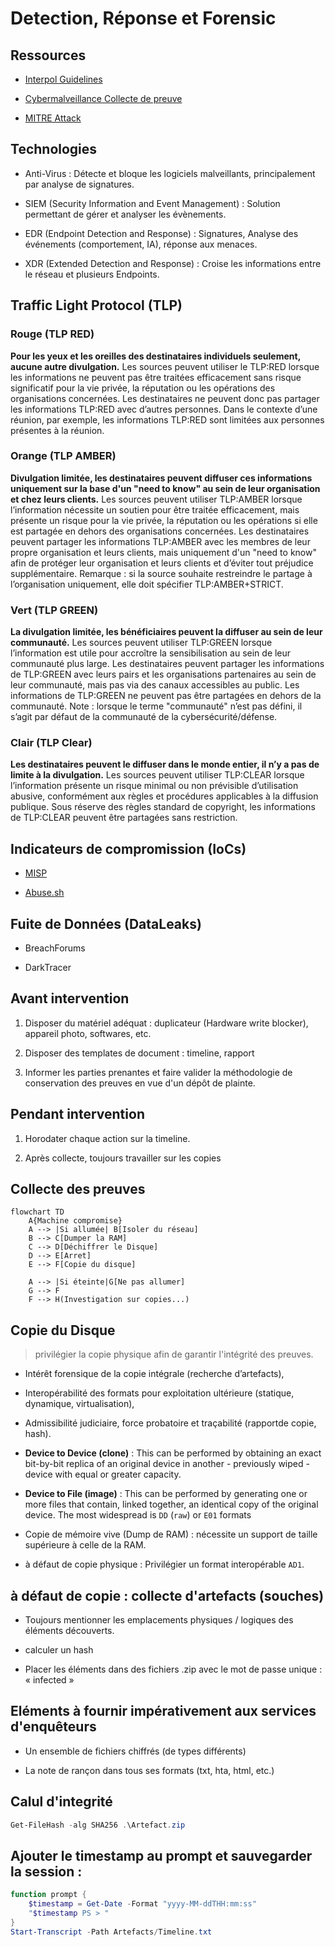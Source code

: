 # Detection, Réponse et Forensic

## Ressources

* [Interpol Guidelines](https://www.interpol.int/content/download/16243/file/Guidelines_to_Digital_Forensics_First_Responders_V7.pdf)

* [Cybermalveillance Collecte de preuve](https://www.cybermalveillance.gouv.fr/tous-nos-contenus/document-prestataire/guide-collecte-preuve)

* [MITRE Attack](https://attack.mitre.org/)

## Technologies

* Anti-Virus : Détecte et bloque les logiciels malveillants, principalement par analyse de signatures.

* SIEM (Security Information and Event Management) : Solution permettant de gérer et analyser les évènements.

* EDR (Endpoint Detection and Response) : Signatures, Analyse des événements (comportement, IA), réponse aux menaces.

* XDR (Extended Detection and Response) : Croise les informations entre le réseau et plusieurs Endpoints.


## Traffic Light Protocol (TLP)

### Rouge (TLP RED)

**Pour les yeux et les oreilles des destinataires individuels seulement, aucune autre divulgation.** Les sources peuvent utiliser le TLP:RED lorsque les informations ne peuvent pas être traitées efficacement sans risque significatif pour la vie privée, la réputation ou les opérations des organisations concernées. Les destinataires ne peuvent donc pas partager les informations TLP:RED avec d’autres personnes. Dans le contexte d’une réunion, par exemple, les informations TLP:RED sont limitées aux personnes présentes à la réunion.


### Orange (TLP AMBER)

**Divulgation limitée, les destinataires peuvent diffuser ces informations uniquement sur la base d'un "need to know" au sein de leur organisation et chez leurs clients.** Les sources peuvent utiliser TLP:AMBER lorsque l’information nécessite un soutien pour être traitée efficacement, mais présente un risque pour la vie privée, la réputation ou les opérations si elle est partagée en dehors des organisations concernées. Les destinataires peuvent partager les informations TLP:AMBER avec les membres de leur propre organisation et leurs clients, mais uniquement d'un "need to know" afin de protéger leur organisation et leurs clients et d’éviter tout préjudice supplémentaire. Remarque : si la source souhaite restreindre le partage à l’organisation uniquement, elle doit spécifier TLP:AMBER+STRICT.


### Vert (TLP GREEN)

**La divulgation limitée, les bénéficiaires peuvent la diffuser au sein de leur communauté.** Les sources peuvent utiliser TLP:GREEN lorsque l’information est utile pour accroître la sensibilisation au sein de leur communauté plus large. Les destinataires peuvent partager les informations de TLP:GREEN avec leurs pairs et les organisations partenaires au sein de leur communauté, mais pas via des canaux accessibles au public. Les informations de TLP:GREEN ne peuvent pas être partagées en dehors de la communauté. Note : lorsque le terme "communauté" n’est pas défini, il s’agit par défaut de la communauté de la cybersécurité/défense.


### Clair (TLP Clear)

**Les destinataires peuvent le diffuser dans le monde entier, il n’y a pas de limite à la divulgation.** Les sources peuvent utiliser TLP:CLEAR lorsque l’information présente un risque minimal ou non prévisible d’utilisation abusive, conformément aux règles et procédures applicables à la diffusion publique. Sous réserve des règles standard de copyright, les informations de TLP:CLEAR peuvent être partagées sans restriction.



## Indicateurs de compromission (IoCs)

* [MISP](https://www.misp-project.org/)

* [Abuse.sh](https://abuse.ch/)


## Fuite de Données (DataLeaks)

* BreachForums

* DarkTracer


## Avant intervention

1. Disposer du matériel adéquat : duplicateur (Hardware write blocker), appareil photo, softwares, etc.

2. Disposer des templates de document : timeline, rapport

3. Informer les parties prenantes et faire valider la méthodologie de conservation des preuves en vue d'un dépôt de plainte.

## Pendant intervention

1. Horodater chaque action sur la timeline.

2. Après collecte, toujours travailler sur les copies

## Collecte des preuves

```mermaid
flowchart TD
    A{Machine compromise}
    A --> |Si allumée| B[Isoler du réseau]
    B --> C[Dumper la RAM]
    C --> D[Déchiffrer le Disque]
    D --> E[Arret]
    E --> F[Copie du disque]

    A --> |Si éteinte|G[Ne pas allumer]
    G --> F
    F --> H(Investigation sur copies...)
```

## Copie du Disque

> privilégier la copie physique afin de garantir l'intégrité des preuves.

* Intérêt forensique de la copie intégrale (recherche d’artefacts),

* Interopérabilité des formats pour exploitation ultérieure (statique, dynamique, virtualisation),

* Admissibilité judiciaire, force probatoire et traçabilité (rapportde copie, hash).

* **Device to Device (clone)** : This can be performed by obtaining an exact bit-by-bit replica of an original device in another - previously wiped - device with equal or greater capacity.

* **Device to File (image)** : This can be performed by generating one or more files that contain, linked together, an identical copy of the original device. The most widespread is `DD` (`raw`) or `E01` formats

* Copie de mémoire vive (Dump de RAM) : nécessite un support de taille supérieure à celle de la RAM.

* à défaut de copie physique : Privilégier un format interopérable `AD1`.

## à défaut de copie : collecte d'artefacts (souches)

* Toujours mentionner les emplacements physiques / logiques des éléments découverts.

* calculer un hash

* Placer les éléments dans des fichiers .zip avec le mot de passe unique : « infected »

## Eléments à fournir impérativement aux services d'enquêteurs

* Un ensemble de fichiers chiffrés (de types différents)

* La note de rançon dans tous ses formats (txt, hta, html, etc.)


## Calul d'integrité

```powershell
Get-FileHash -alg SHA256 .\Artefact.zip
```

## Ajouter le timestamp au prompt et sauvegarder la session : 

```powershell
function prompt {
    $timestamp = Get-Date -Format "yyyy-MM-ddTHH:mm:ss"
    "$timestamp PS > "
}
Start-Transcript -Path Artefacts/Timeline.txt
```
